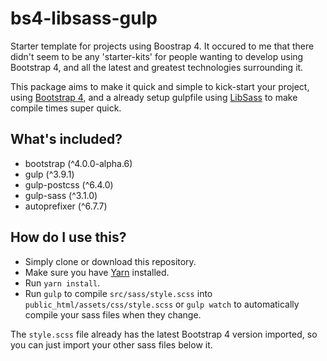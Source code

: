 # bs4-libsass-gulp
Starter template for projects using Boostrap 4. It occured to me that there didn't seem to be any 'starter-kits' for people wanting to develop using Bootstrap 4, and all the latest and greatest technologies surrounding it.

This package aims to make it quick and simple to kick-start your project, using [Bootstrap 4](https://v4-alpha.getbootstrap.com/), and a already setup gulpfile using [LibSass](http://sass-lang.com/libsass) to make compile times super quick.

## What's included?
* bootstrap (^4.0.0-alpha.6)
* gulp (^3.9.1)
* gulp-postcss (^6.4.0)
* gulp-sass (^3.1.0)
* autoprefixer (^6.7.7)

## How do I use this?
* Simply clone or download this repository.
* Make sure you have [Yarn](https://yarnpkg.com/en/docs/install) installed.
* Run `yarn install`.
* Run `gulp` to compile `src/sass/style.scss` into `public_html/assets/css/style.scss` or `gulp watch` to automatically compile your sass files when they change.

The `style.scss` file already has the latest Bootstrap 4 version imported, so you can just import your other sass files below it.